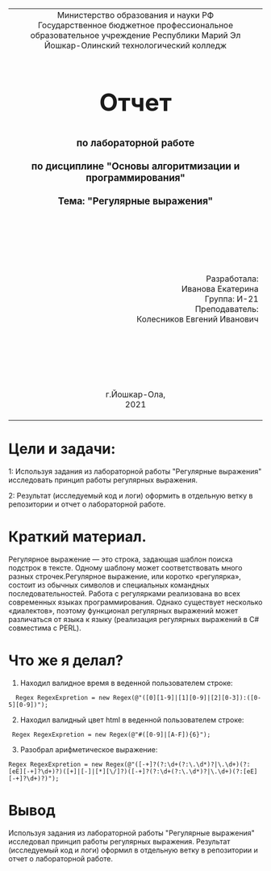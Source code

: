 <table style="width: 100%;">
  <tr>
    <td style="text-align: center; border: none;">
    Министерство образования и науки РФ<br>
Государственное бюджетное профессиональное образовательное учреждение Республики Марий Эл<br>
Йошкар-Олинский технологический колледж
</td>
  </tr>
  <tr>
    <td style="text-align: center; border: none; height: 15em;">
    <h2 style="font-size:3em;">Отчет</h2>
      <h3>по лабораторной работе<br><br> по дисциплине "Основы алгоритмизации и программирования"<br><br> Тема:<b> "Регулярные выражения"<b> </h3></td>
  </tr>
  <tr>
    <br><br><td style="text-align: right; border: none; height: 20em;">
      Разработала:<br/>
      Иванова Екатерина<br>
      Группа: И-21<br>
      Преподаватель:<br>
      Колесников Евгений Иванович
    </td>
  </tr>
  <tr>
    <td style="text-align: center; border: none; height: 5em;">
    г.Йошкар-Ола,<br> 2021</td>
  </tr>
</table>

<div style="page-break-after: always;"></div>

# Цели и задачи:
1: Используя задания из лабораторной работы  "Регулярные выражения" исследовать принцип работы регулярных выражения.

2: Результат (исследуемый код и логи) оформить в отдельную ветку в репозитории и отчет о лабораторной работе.

# Краткий материал.

Регулярное выражение — это строка, задающая шаблон поиска подстрок в тексте. Одному шаблону может соответствовать много разных строчек.Регулярное выражение, или коротко «регулярка», состоит из обычных символов и специальных командных последовательностей. Работа с регулярками реализована во всех современных языках программирования. Однако существует несколько «диалектов», поэтому функционал регулярных выражений может различаться от языка к языку (реализация регулярных выражений в C# совместима с PERL).

# Что же я делал?

1) Находил валидное время в веденной пользователем строке:

```
  Regex RegexExpretion = new Regex(@"([0][1-9]|[1][0-9]|[2][0-3]):([0-5][0-9])");
```

2) Находил валидный цвет html в веденной пользователем строке:

```
 Regex RegexExpretion = new Regex(@"#([0-9]|[A-F]){6}");
```

3) Разобрал арифметическое выражение:

```
Regex RegexExpretion = new Regex(@"([-+]?(?:\d+(?:\.\d*)?|\.\d+)(?:[eE][-+]?\d+)?)([+]|[-]|[*][\/]?)([-+]?(?:\d+(?:\.\d*)?|\.\d+)(?:[eE][-+]?\d+)?)");
```

# Вывод 

 Используя задания из лабораторной работы  "Регулярные выражения" исследовал принцип работы регулярных выражения. Результат (исследуемый код и логи) оформил в отдельную ветку в репозитории и отчет о лабораторной работе.